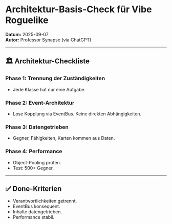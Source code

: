 # Architektur-Basis-Check für Vibe Roguelike

**Datum:** 2025-09-07  
**Autor:** Professor Synapse (via ChatGPT)

---

## 🏛️ Architektur-Checkliste

### Phase 1: Trennung der Zuständigkeiten
- Jede Klasse hat nur eine Aufgabe.  

### Phase 2: Event-Architektur
- Lose Kopplung via EventBus. Keine direkten Abhängigkeiten.  

### Phase 3: Datengetrieben
- Gegner, Fähigkeiten, Karten kommen aus Daten.  

### Phase 4: Performance
- Object-Pooling prüfen.  
- Test: 500+ Gegner.  

---

## ✅ Done-Kriterien
- Verantwortlichkeiten getrennt.  
- EventBus konsequent.  
- Inhalte datengetrieben.  
- Performance stabil.
